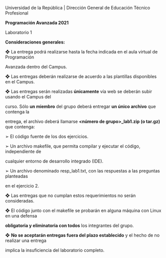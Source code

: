 

Universidad de la República | Dirección General de Educación Técnico Profesional

**Programación Avanzada 2021**

Laboratorio 1

**Consideraciones generales:**

❖ La entrega podrá realizarse hasta la fecha indicada en el aula virtual de Programación

Avanzada dentro del Campus.

❖ Las entregas deberán realizarse de acuerdo a las plantillas disponibles en el Campus.

❖ Las entregas serán realizadas **únicamente** vía web se deberán subir usando el Campus del

curso. Sólo **un miembro** del grupo deberá entregar **un único archivo** que contenga la

entrega, el archivo deberá llamarse **<número de grupo>\_lab1.zip (o tar.gz)** que contenga:

➢ El código fuente de los dos ejercicios.

➢ Un archivo makefile, que permita compilar y ejecutar el código, independiente de

cualquier entorno de desarrollo integrado (IDE).

➢ Un archivo denominado resp\_lab1.txt, con las respuestas a las preguntas planteadas

en el ejercicio 2.

❖ Las entregas que no cumplan estos requerimientos no serán consideradas.

❖ El código junto con el makefile se probarán en alguna máquina con Linux en una defensa

**obligatoria y eliminatoria con todos** los integrantes del grupo.

❖ **No se aceptarán entregas fuera del plazo establecido** y el hecho de no realizar una entrega

implica la insuficiencia del laboratorio completo.
